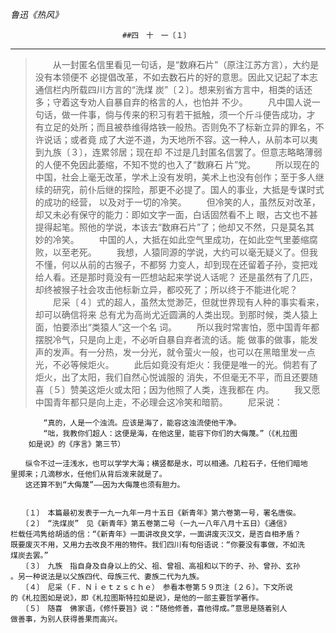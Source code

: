 *鲁迅《热风》*

                             ##四　十　一〔１〕

---
>　　从一封匿名信里看见一句话，是“数麻石片”（原注江苏方言），大约是没有本领便不
	必提倡改革，不如去数石片的好的意思。因此又记起了本志通信栏内所载四川方言的“洗煤
	炭”〔２〕。想来别省方言中，相类的话还多；守着这专劝人自暴自弃的格言的人，也怕并
	不少。
	　　凡中国人说一句话，做一件事，倘与传来的积习有若干抵触，须一个斤斗便告成功，才
	有立足的处所；而且被恭维得烙铁一般热。否则免不了标新立异的罪名，不许说话；或者竟
	成了大逆不道，为天地所不容。这一种人，从前本可以夷到九族〔３〕，连累邻居；现在却
	不过是几封匿名信罢了。但意志略略薄弱的人便不免因此萎缩，不知不觉的也入了“数麻石
	片”党。
	　　所以现在的中国，社会上毫无改革，学术上没有发明，美术上也没有创作；至于多人继
	续的研究，前仆后继的探险，那更不必提了。国人的事业，大抵是专谋时式的成功的经营，
	以及对于一切的冷笑。
	　　但冷笑的人，虽然反对改革，却又未必有保守的能力：即如文字一面，白话固然看不上
	眼，古文也不甚提得起笔。照他的学说，本该去“数麻石片”了；他却又不然，只是莫名其
	妙的冷笑。
	　　中国的人，大抵在如此空气里成功，在如此空气里萎缩腐败，以至老死。
	　　我想，人猿同源的学说，大约可以毫无疑义了。但我不懂，何以从前的古猴子，不都努
	力变人，却到现在还留着子孙，变把戏给人看。还是那时竟没有一匹想站起来学说人话呢？
	还是虽然有了几匹，却终被猴子社会攻击他标新立异，都咬死了；所以终于不能进化呢？
	　　尼采〔４〕式的超人，虽然太觉渺茫，但就世界现有人种的事实看来，却可以确信将来
	总有尤为高尚尤近圆满的人类出现。到那时候，类人猿上面，怕要添出“类猿人”这一个名
	词。
	　　所以我时常害怕，愿中国青年都摆脱冷气，只是向上走，不必听自暴自弃者流的话。能
	做事的做事，能发声的发声。有一分热，发一分光，就令萤火一般，也可以在黑暗里发一点
	光，不必等候炬火。
	　　此后如竟没有炬火：我便是唯一的光。倘若有了炬火，出了太阳，我们自然心悦诚服的
	消失，不但毫无不平，而且还要随喜〔５〕赞美这炬火或太阳；因为他照了人类，连我都在
	内。
	　　我又愿中国青年都只是向上走，不必理会这冷笑和暗箭。
	　　尼采说：

		　　“真的，人是一个浊流。应该是海了，能容这浊流使他干净。
		　　“咄，我教你们超人：这便是海，在他这里，能容下你们的大侮蔑。”（《札拉图
		如是说》的《序言》第三节）

	　　纵令不过一洼浅水，也可以学学大海；横竖都是水，可以相通。几粒石子，任他们暗地
	里掷来；几滴秽水，任他们从背后泼来就是了。
	　　这还算不到“大侮蔑”——因为大侮蔑也须有胆力。


	　　〔１〕　本篇最初发表于一九一九年一月十五日《新青年》第六卷第一号，署名唐俟。
	　　〔２〕　“洗煤炭”　见《新青年》第五卷第二号（一九一八年八月十五日）《通信》
	栏载任鸿隽给胡适的信：“《新青年》一面讲改良文学，一面讲废灭汉文，是否自相矛盾？
	既要废灭不用，又用力去改良不用的物件。我们四川有句俗语说：“你要没有事做，不如洗
	煤炭去罢。”
	　　〔３〕　九族　指自身及自身以上的父、祖、曾祖、高祖和以下的子、孙、曾孙、玄孙
	。另一种说法是以父族四代、母族三代、妻族二代为九族。
	　　〔４〕　尼采（Ｆ．Ｎｉｅｔｚｓｃｈｅ）　参看本卷第５９页注〔２６〕。下文所说
	的《札拉图如是说》，即《札拉图斯特拉如是说》，是他的一部主要哲学著作。
	　　〔５〕　随喜　佛家语，《修忏要旨》说：“随他修善，喜他得成。”意思是随着别人
	做善事，为别人获得善果而高兴。